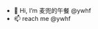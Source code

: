 - 👋 Hi, I’m 麦兜的午餐 @ywhf
- 📫 reach me @ywhf

<!---
ywhf/ywhf is a ✨ special ✨ repository because its `README.md` (this file) appears on your GitHub profile.
You can click the Preview link to take a look at your changes.
--->
